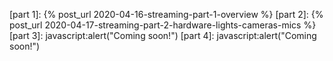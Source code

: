 [part 1]: {% post_url 2020-04-16-streaming-part-1-overview %}
[part 2]: {% post_url 2020-04-17-streaming-part-2-hardware-lights-cameras-mics %}
[part 3]: javascript:alert("Coming soon!")
[part 4]: javascript:alert("Coming soon!")

[AfterShokz Aeropex]: https://aftershokz.com/products/aeropex
[Audio over Bluetooth]: https://habr.com/en/post/456182/
[Audio-Technica ATR2USB]: https://www.audio-technica.com/cms/accessories/de806038b48c13d7/index.html
[Blue Yeti]: https://www.bluedesigns.com/products/yeti/
[Canon EOS1100D]: https://en.wikipedia.org/wiki/Canon_EOS_1100D
[contact me]: mailto:jerome.petazzoni@gmail.com
[CZUR Aura]: https://www.czur.com/product/aura
[Elgato Key Light]: https://www.elgato.com/en/gaming/key-light
[ezcap265C]: http://www.ezcap.com/index.php/product/ezcap265ctypeccapture.html
[FiqueEmCasaConf]: https://youtu.be/UbXv-T4IUXk?t=750
[Focusrite Scarlett 18i20]: https://us.focusrite.com/en/usb-audio-interface/scarlett/scarlett-18i20
[fourth wall]: https://en.wikipedia.org/wiki/Fourth_wall
[funny things with a green screen]: https://twitter.com/s0ulshake/status/1250456123741700097
[gphoto2]: http://www.gphoto.org/
[HyperX Cloud]: https://www.hyperxgaming.com/us/headsets/cloud-gaming-headset
[IP Webcam]: https://play.google.com/store/apps/details?id=com.pas.webcam
[leglight]: https://pypi.org/project/leglight/
[Logitech C920s]: https://www.logitech.com/en-us/product/hd-pro-webcam-c920s
[Logitech StreamCam]: https://www.logitech.com/en-us/product/streamcam
[Magic Lantern]: https://magiclantern.fm/
[Netgear R6400]: https://www.netgear.com/home/products/networking/wifi-routers/R6400.aspx
[OBS Studio]: https://obsproject.com/
[Pengo HDMI grabber]: https://www.pengohome.com/Product_Detail.asp?PiD=9AC49CA6D8219AE74399855670817AD4
[PreSonus Studio 24c]: https://www.presonus.com/products/Studio-24c
[PTP]: https://en.wikipedia.org/wiki/Picture_Transfer_Protocol
[RØDE Wireless Go]: https://www.rode.com/wireless/wirelessgo
[Razer Kiyo]: https://www.razer.com/eu-en/gaming-broadcaster/razer-kiyo
[Sennheiser Game Zero]: https://en-ca.sennheiser.com/game-zero
[Sony NEX-C3]: https://en.wikipedia.org/wiki/Sony_NEX-C3
[Stream Deck]: https://www.elgato.com/en/gaming/stream-deck
[Three-Point Lighting]: https://en.wikipedia.org/wiki/Three-point_lighting
[Troubleshooting Troublesome Pods]: https://youtu.be/-DsegUFcENc?t=335